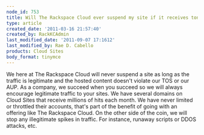 ```yaml
---
node_id: 753
title: Will The Rackspace Cloud ever suspend my site if it receives tons of visitors?
type: article
created_date: '2011-03-16 21:57:40'
created_by: RackKCAdmin
last_modified_date: '2011-09-07 17:1612'
last_modified_by: Rae D. Cabello
products: Cloud Sites
body_format: tinymce
---
```


We here at The Rackspace Cloud will never suspend a site as long as the
traffic is legitimate and the hosted content doesn't violate our TOS or
our AUP. As a company, we succeed when you succeed so we will always
encourage legitimate traffic to your sites. We have several domains on
Cloud Sites that receive millions of hits each month. We have never
limited or throttled their accounts, that's part of the benefit of going
with an offering like The Rackspace Cloud. On the other side of the
coin, we will stop any illegitimate spikes in traffic. For instance,
runaway scripts or DDOS attacks, etc.

